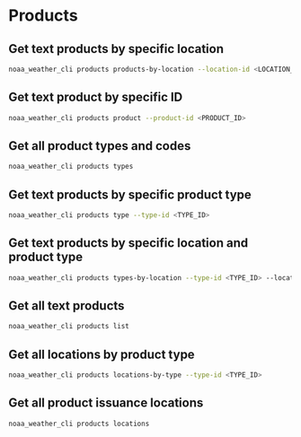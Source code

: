 # Products

## Get text products by specific location

```bash
noaa_weather_cli products products-by-location --location-id <LOCATION_ID>
```

## Get text product by specific ID

```bash
noaa_weather_cli products product --product-id <PRODUCT_ID>
```

## Get all product types and codes

```bash
noaa_weather_cli products types
```

## Get text products by specific product type

```bash
noaa_weather_cli products type --type-id <TYPE_ID>
```

## Get text products by specific location and product type

```bash
noaa_weather_cli products types-by-location --type-id <TYPE_ID> --location-id <LOCATION_ID>
```

## Get all text products

```bash
noaa_weather_cli products list
```

## Get all locations by product type

```bash
noaa_weather_cli products locations-by-type --type-id <TYPE_ID>
```

## Get all product issuance locations

```bash
noaa_weather_cli products locations
```
